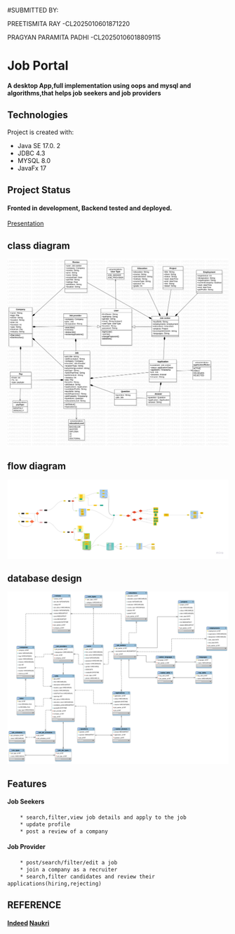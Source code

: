 #SUBMITTED BY:

PREETISMITA RAY -CL2025010601871220



PRAGYAN PARAMITA PADHI -CL20250106018809115 




# Job Portal
#### A desktop App,full implementation using oops and mysql and algorithms,that helps job seekers and job providers 



## Technologies
Project is created with:
* Java SE 17.0. 2
* JDBC 4.3
* MYSQL 8.0
* JavaFx 17

## Project Status
#### Fronted in  development, Backend tested and deployed.

[Presentation](https://docs.google.com/presentation/d/1gx93ZL48HJPb45hzcXm7CFLSb5RX_va0W3lFH1QrvfQ/edit?usp=sharing)

## class diagram
![star uml](https://github.com/siva010928/Job-Portal/blob/main/class_diagram.jpg)

## flow diagram
![miro](https://github.com/siva010928/Job-Portal/blob/main/activity_flow_diagram.jpg)

## database design
![mysql](https://github.com/siva010928/Job-Portal/blob/main/db.png)
## Features
#### Job Seekers
        * search,filter,view job details and apply to the job
        * update profile
        * post a review of a company
#### Job Provider
        * post/search/filter/edit a job
        * join a company as a recruiter
        * search,filter candidates and review their applications(hiring,rejecting)
                  
## REFERENCE
#### [Indeed](https://in.indeed.com/?from=gnav-homepage)    [Naukri](https://www.naukri.com/mnjuser/homepage)

